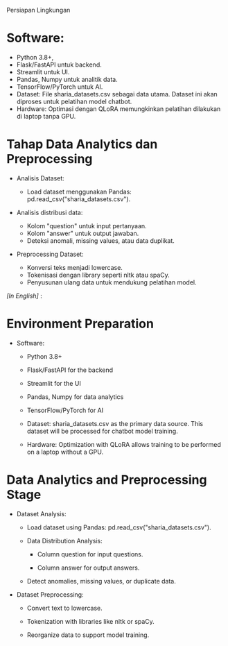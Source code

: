 Persiapan Lingkungan
# Software:
- Python 3.8+,
- Flask/FastAPI untuk backend.
- Streamlit untuk UI.
- Pandas, Numpy untuk analitik data.
- TensorFlow/PyTorch untuk AI.
- Dataset: File sharia_datasets.csv sebagai data utama. Dataset ini akan diproses untuk pelatihan model chatbot.
- Hardware: Optimasi dengan QLoRA memungkinkan pelatihan dilakukan di laptop tanpa GPU.

# Tahap Data Analytics dan Preprocessing
- Analisis Dataset:
    - Load dataset menggunakan Pandas: pd.read_csv("sharia_datasets.csv").
  
- Analisis distribusi data:
    - Kolom "question" untuk input pertanyaan.
    - Kolom "answer" untuk output jawaban.
    - Deteksi anomali, missing values, atau data duplikat.

- Preprocessing Dataset:
    - Konversi teks menjadi lowercase.
    - Tokenisasi dengan library seperti nltk atau spaCy.
    - Penyusunan ulang data untuk mendukung pelatihan model.

_[In English]_ :

# Environment Preparation

- Software:

    - Python 3.8+

    - Flask/FastAPI for the backend

    - Streamlit for the UI

    - Pandas, Numpy for data analytics

    - TensorFlow/PyTorch for AI

    - Dataset: sharia_datasets.csv as the primary data source. This dataset will be processed for chatbot model
      training.

    - Hardware: Optimization with QLoRA allows training to be performed on a laptop without a GPU.

# Data Analytics and Preprocessing Stage

- Dataset Analysis:

    - Load dataset using Pandas: pd.read_csv("sharia_datasets.csv").

    - Data Distribution Analysis:

        - Column question for input questions.

        - Column answer for output answers.

    - Detect anomalies, missing values, or duplicate data.

- Dataset Preprocessing:

    - Convert text to lowercase.

    - Tokenization with libraries like nltk or spaCy.

    - Reorganize data to support model training.